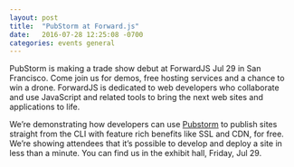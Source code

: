 ```yaml
---
layout: post
title:  "PubStorm at Forward.js"
date:   2016-07-28 12:25:08 -0700
categories: events general
---
```


PubStorm is making a trade show debut at ForwardJS Jul 29 in San Francisco. Come join us for demos, free hosting services and a chance to win a drone. ForwardJS is dedicated to web developers who collaborate and use JavaScript and related tools to bring the next web sites and applications to life.

We’re demonstrating how developers can use [Pubstorm](https://www.pubstorm.com) to publish sites straight from the CLI with feature rich benefits like SSL and CDN, for free. We’re showing attendees that it’s possible to develop and deploy a site in less than a minute. You can find us in the exhibit hall, Friday, Jul 29.

